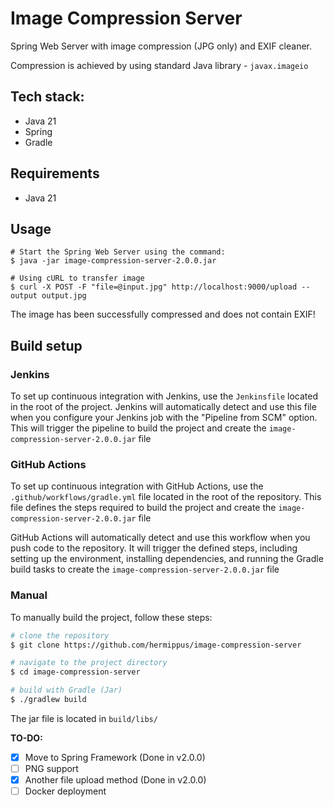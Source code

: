 # Image Compression Server
Spring Web Server with image compression (JPG only) and EXIF cleaner.

Compression is achieved by using standard Java library - `javax.imageio`

## Tech stack:
* Java 21
* Spring
* Gradle

## Requirements
* Java 21

## Usage
```
# Start the Spring Web Server using the command:
$ java -jar image-compression-server-2.0.0.jar

# Using cURL to transfer image
$ curl -X POST -F "file=@input.jpg" http://localhost:9000/upload --output output.jpg
```
The image has been successfully compressed and does not contain EXIF!


## Build setup
### Jenkins

To set up continuous integration with Jenkins, use the `Jenkinsfile` located in the root of the project. Jenkins will
automatically detect and use this file when you configure your Jenkins job with the "Pipeline from SCM" option. This
will trigger the pipeline to build the project and create the `image-compression-server-2.0.0.jar` file

### GitHub Actions

To set up continuous integration with GitHub Actions, use the `.github/workflows/gradle.yml` file located in the root of
the repository. This file defines the steps required to build the project and create the `image-compression-server-2.0.0.jar` file

GitHub Actions will automatically detect and use this workflow when you push code to the repository. It will trigger the
defined steps, including setting up the environment, installing dependencies, and running the Gradle build tasks to
create the `image-compression-server-2.0.0.jar` file

### Manual

To manually build the project, follow these steps:

```bash
# clone the repository
$ git clone https://github.com/hermippus/image-compression-server

# navigate to the project directory
$ cd image-compression-server

# build with Gradle (Jar)
$ ./gradlew build
```

The jar file is located in `build/libs/`

**TO-DO:**
- [x] Move to Spring Framework (Done in v2.0.0)
- [ ] PNG support
- [x] Another file upload method (Done in v2.0.0)
- [ ] Docker deployment
